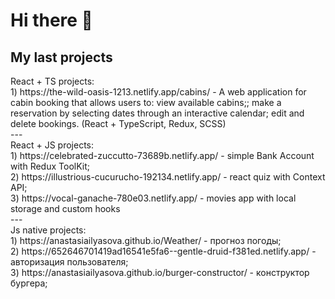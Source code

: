 <h1> Hi there 👋 </h1>

<h2>My last projects</h2>
React + TS projects: <br>
1) https://the-wild-oasis-1213.netlify.app/cabins/ - A web application for cabin booking that allows users to: view available cabins;; make a reservation by selecting dates through an interactive calendar; edit and delete bookings.  (React + TypeScript, Redux, SCSS)<br>
---<br>
React + JS projects: <br>
1) https://celebrated-zuccutto-73689b.netlify.app/ - simple Bank Account with Redux ToolKit;<br>
2) https://illustrious-cucurucho-192134.netlify.app/ - react quiz with Context API;<br>
3) https://vocal-ganache-780e03.netlify.app/ - movies app with local storage and custom hooks<br>
---<br>
Js native projects:<br>
1) https://anastasiailyasova.github.io/Weather/ - прогноз погоды;<br>
2) https://652646701419ad16541e5fa6--gentle-druid-f381ed.netlify.app/ - авторизация пользователя;<br>
3) https://anastasiailyasova.github.io/burger-constructor/ - конструктор бургера;<br>

<!--
**AnastasiaIlyasova/AnastasiaIlyasova** is a ✨ _special_ ✨ repository because its `README.md` (this file) appears on your GitHub profile.

Here are some ideas to get you started:

- 🔭 I’m currently working on ...
- 🌱 I’m currently learning ...
- 👯 I’m looking to collaborate on ...
- 🤔 I’m looking for help with ...
- 💬 Ask me about ...
- 📫 How to reach me: ...
- 😄 Pronouns: ...
- ⚡ Fun fact: ...
-->
